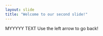 ```yaml
---
layout: slide
title: "Welcome to our second slide!"
---
```

MYYYYY TEXT
Use the left arrow to go back!
